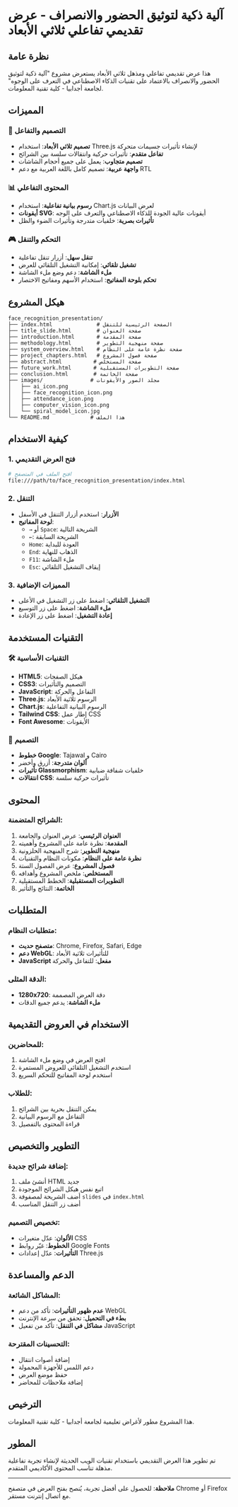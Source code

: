 # آلية ذكية لتوثيق الحضور والانصراف - عرض تقديمي تفاعلي ثلاثي الأبعاد

## نظرة عامة

هذا عرض تقديمي تفاعلي ومذهل ثلاثي الأبعاد يستعرض مشروع "آلية ذكية لتوثيق الحضور والانصراف بالاعتماد على تقنيات الذكاء الاصطناعي في التعرف على الوجوه" لجامعة أجدابيا - كلية تقنية المعلومات.

## المميزات

### 🎨 التصميم والتفاعل
- **تصميم ثلاثي الأبعاد**: استخدام Three.js لإنشاء تأثيرات جسيمات متحركة
- **تفاعل متقدم**: تأثيرات حركية وانتقالات سلسة بين الشرائح
- **تصميم متجاوب**: يعمل على جميع أحجام الشاشات
- **واجهة عربية**: تصميم كامل باللغة العربية مع دعم RTL

### 📊 المحتوى التفاعلي
- **رسوم بيانية تفاعلية**: استخدام Chart.js لعرض البيانات
- **أيقونات SVG**: أيقونات عالية الجودة للذكاء الاصطناعي والتعرف على الوجه
- **تأثيرات بصرية**: خلفيات متدرجة وتأثيرات الضوء والظل

### 🎮 التحكم والتنقل
- **تنقل سهل**: أزرار تنقل تفاعلية
- **تشغيل تلقائي**: إمكانية التشغيل التلقائي للعرض
- **ملء الشاشة**: دعم وضع ملء الشاشة
- **تحكم بلوحة المفاتيح**: استخدام الأسهم ومفاتيح الاختصار

## هيكل المشروع

```
face_recognition_presentation/
├── index.html              # الصفحة الرئيسية للتنقل
├── title_slide.html        # صفحة العنوان
├── introduction.html       # صفحة المقدمة
├── methodology.html        # صفحة منهجية التطوير
├── system_overview.html    # صفحة نظرة عامة على النظام
├── project_chapters.html   # صفحة فصول المشروع
├── abstract.html          # صفحة المستخلص
├── future_work.html       # صفحة التطويرات المستقبلية
├── conclusion.html        # صفحة الخاتمة
├── images/               # مجلد الصور والأيقونات
│   ├── ai_icon.png
│   ├── face_recognition_icon.png
│   ├── attendance_icon.png
│   ├── computer_vision_icon.png
│   └── spiral_model_icon.jpg
└── README.md             # هذا الملف
```

## كيفية الاستخدام

### 1. فتح العرض التقديمي
```bash
# افتح الملف في المتصفح
file:///path/to/face_recognition_presentation/index.html
```

### 2. التنقل
- **الأزرار**: استخدم أزرار التنقل في الأسفل
- **لوحة المفاتيح**:
  - `→` أو `Space`: الشريحة التالية
  - `←`: الشريحة السابقة
  - `Home`: العودة للبداية
  - `End`: الذهاب للنهاية
  - `F11`: ملء الشاشة
  - `Esc`: إيقاف التشغيل التلقائي

### 3. المميزات الإضافية
- **التشغيل التلقائي**: اضغط على زر التشغيل في الأعلى
- **ملء الشاشة**: اضغط على زر التوسيع
- **إعادة التشغيل**: اضغط على زر الإعادة

## التقنيات المستخدمة

### 🛠️ التقنيات الأساسية
- **HTML5**: هيكل الصفحات
- **CSS3**: التصميم والتأثيرات
- **JavaScript**: التفاعل والحركة
- **Three.js**: الرسوم ثلاثية الأبعاد
- **Chart.js**: الرسوم البيانية التفاعلية
- **Tailwind CSS**: إطار عمل CSS
- **Font Awesome**: الأيقونات

### 🎨 التصميم
- **خطوط Google**: Tajawal و Cairo
- **ألوان متدرجة**: أزرق وأخضر
- **تأثيرات Glassmorphism**: خلفيات شفافة ضبابية
- **انتقالات CSS**: تأثيرات حركية سلسة

## المحتوى

### الشرائح المتضمنة:
1. **العنوان الرئيسي**: عرض العنوان والجامعة
2. **المقدمة**: نظرة عامة على المشروع وأهميته
3. **منهجية التطوير**: شرح المنهجية الحلزونية
4. **نظرة عامة على النظام**: مكونات النظام والتقنيات
5. **فصول المشروع**: عرض الفصول الستة
6. **المستخلص**: ملخص المشروع وأهدافه
7. **التطويرات المستقبلية**: الخطط المستقبلية
8. **الخاتمة**: النتائج والتأثير

## المتطلبات

### متطلبات النظام:
- **متصفح حديث**: Chrome, Firefox, Safari, Edge
- **دعم WebGL**: للتأثيرات ثلاثية الأبعاد
- **JavaScript مفعل**: للتفاعل والحركة

### الدقة المثلى:
- **1280x720**: دقة العرض المصممة
- **ملء الشاشة**: يدعم جميع الدقات

## الاستخدام في العروض التقديمية

### للمحاضرين:
1. افتح العرض في وضع ملء الشاشة
2. استخدم التشغيل التلقائي للعروض المستمرة
3. استخدم لوحة المفاتيح للتحكم السريع

### للطلاب:
1. يمكن التنقل بحرية بين الشرائح
2. التفاعل مع الرسوم البيانية
3. قراءة المحتوى بالتفصيل

## التطوير والتخصيص

### إضافة شرائح جديدة:
1. أنشئ ملف HTML جديد
2. اتبع نفس هيكل الشرائح الموجودة
3. أضف الشريحة لمصفوفة `slides` في `index.html`
4. أضف زر التنقل المناسب

### تخصيص التصميم:
- **الألوان**: عدّل متغيرات CSS
- **الخطوط**: غيّر روابط Google Fonts
- **التأثيرات**: عدّل إعدادات Three.js

## الدعم والمساعدة

### المشاكل الشائعة:
- **عدم ظهور التأثيرات**: تأكد من دعم WebGL
- **بطء في التحميل**: تحقق من سرعة الإنترنت
- **مشاكل في التنقل**: تأكد من تفعيل JavaScript

### التحسينات المقترحة:
- إضافة أصوات انتقال
- دعم اللمس للأجهزة المحمولة
- حفظ موضع العرض
- إضافة ملاحظات للمحاضر

## الترخيص

هذا المشروع مطور لأغراض تعليمية لجامعة أجدابيا - كلية تقنية المعلومات.

## المطور

تم تطوير هذا العرض التقديمي باستخدام تقنيات الويب الحديثة لإنشاء تجربة تفاعلية مذهلة تناسب المحتوى الأكاديمي المتقدم.

---

**ملاحظة**: للحصول على أفضل تجربة، يُنصح بفتح العرض في متصفح Chrome أو Firefox مع اتصال إنترنت مستقر.

